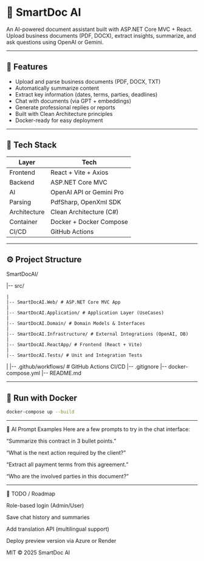 # 🧠 SmartDoc AI

An AI-powered document assistant built with ASP.NET Core MVC + React.  
Upload business documents (PDF, DOCX), extract insights, summarize, and ask questions using OpenAI or Gemini.

---

## 🚀 Features

- Upload and parse business documents (PDF, DOCX, TXT)
- Automatically summarize content
- Extract key information (dates, terms, parties, deadlines)
- Chat with documents (via GPT + embeddings)
- Generate professional replies or reports
- Built with Clean Architecture principles
- Docker-ready for easy deployment

---

## 🧱 Tech Stack

| Layer        | Tech                     |
| ------------ | ------------------------ |
| Frontend     | React + Vite + Axios     |
| Backend      | ASP.NET Core MVC         |
| AI           | OpenAI API or Gemini Pro |
| Parsing      | PdfSharp, OpenXml SDK    |
| Architecture | Clean Architecture (C#)  |
| Container    | Docker + Docker Compose  |
| CI/CD        | GitHub Actions           |

---

## ⚙️ Project Structure

SmartDocAI/

|-- src/

    |
    |-- SmartDocAI.Web/ # ASP.NET Core MVC App
    |
    |-- SmartDocAI.Application/ # Application Layer (UseCases)
    |
    |-- SmartDocAI.Domain/ # Domain Models & Interfaces
    |
    |-- SmartDocAI.Infrastructure/ # External Integrations (OpenAI, DB)
    |
    |-- SmartDocAI.ReactApp/ # Frontend (React + Vite)
    |
    |-- SmartDocAI.Tests/ # Unit and Integration Tests

|
|-- .github/workflows/ # GitHub Actions CI/CD
|-- .gitignore
|-- docker-compose.yml
|-- README.md

---

## 🐳 Run with Docker

```bash
docker-compose up --build
```

---

🤖 AI Prompt Examples
Here are a few prompts to try in the chat interface:

“Summarize this contract in 3 bullet points.”

“What is the next action required by the client?”

“Extract all payment terms from this agreement.”

“Who are the involved parties in this document?”

---

📌 TODO / Roadmap

Role-based login (Admin/User)

Save chat history and summaries

Add translation API (multilingual support)

Deploy preview version via Azure or Render

MIT © 2025 SmartDoc AI
